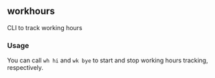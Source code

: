 ## workhours

CLI to track working hours

### Usage

You can call `wh hi` and `wk bye` to start and stop working hours tracking, respectively.

